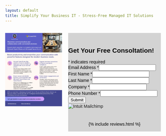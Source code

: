 ```yaml
---
layout: default
title: Simplify Your Business IT - Stress-Free Managed IT Solutions
---
```


<meta name="description" content="Skarlet Corp. Managed IT and Cyber Security Services in Dixie County Florida">

<br>
<div class="container">
<div style="display: flex; justify-content: space-between;">
    <!-- Left Column: Text Content -->
<div class="section" style="padding-right:20px;">
    <div class="left-image right-text">
        <img src="/img/teams_ad_2.webp" alt="Left Image">
    </div>
</div>
<br>
<div id="mc_embed_shell">
      <link href="//cdn-images.mailchimp.com/embedcode/classic-061523.css" rel="stylesheet" type="text/css">
  <style type="text/css">
        #mc_embed_signup{background:lightgrey; color:Black; false;clear:left; font:14px Helvetica,Arial,sans-serif; width: 300px;}
        /* Add your own Mailchimp form style overrides in your site stylesheet or in this style block.
           We recommend moving this block and the preceding CSS link to the HEAD of your HTML file. */
</style>
<div id="mc_embed_signup">
    <form action="https://skarlet.us13.list-manage.com/subscribe/post?u=244988b289a2b9a2ca0e8a7a0&amp;id=b0614d89ab&amp;f_id=0043c2e1f0" method="post" id="mc-embedded-subscribe-form" name="mc-embedded-subscribe-form" class="validate" target="_self" novalidate="">
        <div id="mc_embed_signup_scroll"><br><h2>Get Your Free Consoltation! </h2>
            <div class="indicates-required"><span class="asterisk">*</span> indicates required</div>
            <div class="mc-field-group"><label for="mce-EMAIL">Email Address <span class="asterisk">*</span></label><input type="email" name="EMAIL" class="required email" id="mce-EMAIL" required="" value=""></div><div class="mc-field-group"><label for="mce-FNAME">First Name <span class="asterisk">*</span></label><input type="text" name="FNAME" class="required text" id="mce-FNAME" required="" value=""></div><div class="mc-field-group"><label for="mce-LNAME">Last Name <span class="asterisk">*</span></label><input type="text" name="LNAME" class="required text" id="mce-LNAME" required="" value=""></div><div class="mc-field-group"><label for="mce-COMPANY">Company <span class="asterisk">*</span></label><input type="text" name="COMPANY" class="required text" id="mce-COMPANY" required="" value=""></div><div class="mc-field-group"><label for="mce-PHONE">Phone Number <span class="asterisk">*</span></label><input type="text" name="PHONE" class="REQ_CSS" id="mce-PHONE" value=""></div>
<div hidden=""><input type="hidden" name="tags" value="190"></div>
        <div id="mce-responses" class="clear foot">
            <div class="response" id="mce-error-response" style="display: none;"></div>
            <div class="response" id="mce-success-response" style="display: none;"></div>
        </div>
    <div aria-hidden="true" style="position: absolute; left: -5000px;">
        /* real people should not fill this in and expect good things - do not remove this or risk form bot signups */
        <input type="text" name="b_244988b289a2b9a2ca0e8a7a0_b0614d89ab" tabindex="-1" value="">
    </div>
        <div class="optionalParent">
            <div class="clear foot">
                <input type="submit" name="Submit" id="mc-embedded-subscribe" class="button" value="Submit">
                <p style="margin: 0px auto;"><a href="http://eepurl.com/i1WqsU" title="Mailchimp - email marketing made easy and fun"><span style="display: inline-block; background-color: transparent; border-radius: 4px;"><img class="refferal_badge" src="https://digitalasset.intuit.com/render/content/dam/intuit/mc-fe/en_us/images/intuit-mc-rewards-text-dark.svg" alt="Intuit Mailchimp" style="width: 220px; height: 40px; display: flex; padding: 2px 0px; justify-content: center; align-items: center;"></span></a></p>
            </div>
        </div>
    </div>
</form>
<br>
<center>
{% include reviews.html %}
</center>
<br>
</div>
</div>

</div>
</div>
<br>

